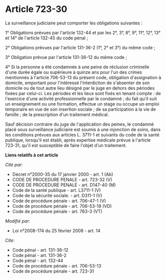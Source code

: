 # Article 723-30

La surveillance judiciaire peut comporter les obligations suivantes : 

1° Obligations prévues par l'article 132-44 et par les 2°, 3°, 8°, 9°, 11°, 12°, 13° et 14° de l'article 132-45 du code
pénal ; 

2° Obligations prévues par l'article 131-36-2 (1°, 2° et 3°) du même code ; 

3° Obligation prévue par l'article 131-36-12 du même code ; 

4° Si la personne a été condamnée à une peine de réclusion criminelle d'une durée égale ou supérieure à quinze ans pour l'un
des crimes mentionnés à l'article 706-53-13 du présent code, obligation d'assignation à domicile, emportant pour l'intéressé
l'interdiction de s'absenter de son domicile ou de tout autre lieu désigné par le juge en dehors des périodes fixées par
celui-ci. Les périodes et les lieux sont fixés en tenant compte : de l'exercice d'une activité professionnelle par le
condamné ; du fait qu'il suit un enseignement ou une formation, effectue un stage ou occupe un emploi temporaire en vue de
son insertion sociale ; de sa participation à la vie de famille ; de la prescription d'un traitement médical. 

Sauf décision contraire du juge de l'application des peines, le condamné placé sous surveillance judiciaire est soumis à une
injonction de soins, dans les conditions prévues aux articles L. 3711-1 et suivants du code de la santé publique, lorsqu'il
est établi, après expertise médicale prévue à l'article 723-31, qu'il est susceptible de faire l'objet d'un traitement.

**Liens relatifs à cet article**

_Cité par_:

  - Décret n°2000-35 du 17 janvier 2000 - art. 1 (Ab)
  - CODE DE PROCEDURE PENALE - art. 723-32 (V)
  - CODE DE PROCEDURE PENALE - art. D147-40 (M)
  - Code de la santé publique - art. L3711-1 (V)
  - Code de la sécurité sociale. - art. D311-1 (V)
  - Code de procédure pénale - art. 706-47-1 (V)
  - Code de procédure pénale - art. 706-53-19 (VD)
  - Code de procédure pénale - art. 763-3 (VT)

_Modifié par_:

  - Loi n°2008-174 du 25 février 2008 - art. 14

_Cite_:

  - Code pénal - art. 131-36-12
  - Code pénal - art. 131-36-2
  - Code pénal - art. 132-44
  - Code de procédure pénale - art. 706-53-13
  - Code de procédure pénale - art. 723-31
